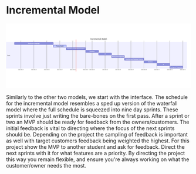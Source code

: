 # Incremental Model
![incrementalDiagram](img/incrementalModelDiagram.png)

Similarly to the other two models, we start with the interface. The schedule for the incremental model resembles a sped up version of the waterfall model where the full schedule is squeezed into nine day sprints. These sprints involve just writing the bare-bones on the first pass. After a sprint or two an MVP should be ready for feedback from the owners/customers. The initial feedback is vital to directing where the focus of the next sprints should be. Depending on the project the sampling of feedback is important as well with target customers feedback being weighted the highest. For this project show the MVP to another student and ask for feedback. Direct the next sprints with it for what features are a priority. By directing the project this way you remain flexible, and ensure you're always working on what the customer/owner needs the most.
